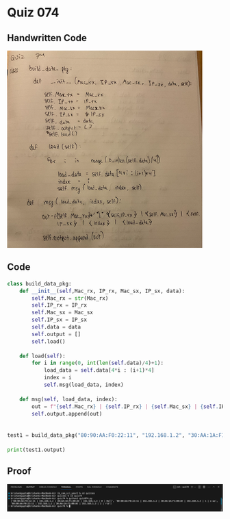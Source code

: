 # Quiz 074

## Handwritten Code

![handwritten code](/quizzes/quiz74/handwritten.png)

## Code

```.py
class build_data_pkg:
    def __init__(self,Mac_rx, IP_rx, Mac_sx, IP_sx, data):
        self.Mac_rx = str(Mac_rx)
        self.IP_rx = IP_rx
        self.Mac_sx = Mac_sx
        self.IP_sx = IP_sx
        self.data = data
        self.output = []
        self.load()

    def load(self):
        for i in range(0, int(len(self.data)/4)+1):
            load_data = self.data[4*i : (i+1)*4]
            index = i
            self.msg(load_data, index)

    def msg(self, load_data, index):
        out = f"{self.Mac_rx} | {self.IP_rx} | {self.Mac_sx} | {self.IP_sx} | {index} | {load_data}"
        self.output.append(out)


test1 = build_data_pkg("80:90:AA:F0:22:11", "192.168.1.2", "30:AA:1A:F1:00:AE", "192.168.1.3", "Hello world")

print(test1.output)
```

## Proof

![proof](/quizzes/quiz74/proof.png)